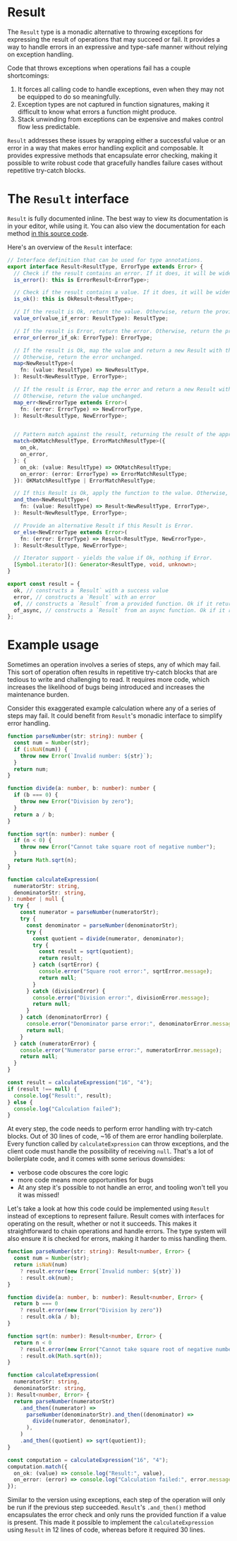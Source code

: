 # Result

The `Result` type is a monadic alternative to throwing exceptions for expressing the result of operations that may succeed or fail. It provides a way to handle errors in an expressive and type-safe manner without relying on exception handling.

Code that throws exceptions when operations fail has a couple shortcomings:

1. It forces all calling code to handle exceptions, even when they may not be equipped to do so meaningfully.
2. Exception types are not captured in function signatures, making it difficult to know what errors a function might produce.
3. Stack unwinding from exceptions can be expensive and makes control flow less predictable.

`Result` addresses these issues by wrapping either a successful value or an error in a way that makes error handling explicit and composable. It provides expressive methods that encapsulate error checking, making it possible to write robust code that gracefully handles failure cases without repetitive try-catch blocks.

# The `Result` interface

`Result` is fully documented inline. The best way to view its documentation is in your editor, while using it. You can also view the documentation for each method [in this source code](./result.ts).

Here's an overview of the `Result` interface:

```ts result.ts
// Interface definition that can be used for type annotations.
export interface Result<ResultType, ErrorType extends Error> {
  // Check if the result contains an error. If it does, it will be widened to include an `error` property.
  is_error(): this is ErrorResult<ErrorType>;

  // Check if the result contains a value. If it does, it will be widened to include a `value` property.
  is_ok(): this is OkResult<ResultType>;

  // If the result is Ok, return the value. Otherwise, return the provided default value.
  value_or(value_if_error: ResultType): ResultType;

  // If the result is Error, return the error. Otherwise, return the provided default error.
  error_or(error_if_ok: ErrorType): ErrorType;

  // If the result is Ok, map the value and return a new Result with the mapped value.
  // Otherwise, return the error unchanged.
  map<NewResultType>(
    fn: (value: ResultType) => NewResultType,
  ): Result<NewResultType, ErrorType>;

  // If the result is Error, map the error and return a new Result with the mapped error.
  // Otherwise, return the value unchanged.
  map_err<NewErrorType extends Error>(
    fn: (error: ErrorType) => NewErrorType,
  ): Result<ResultType, NewErrorType>;


  // Pattern match against the result, returning the result of the appropriate callback.
  match<OKMatchResultType, ErrorMatchResultType>({
    on_ok,
    on_error,
  }: {
    on_ok: (value: ResultType) => OKMatchResultType;
    on_error: (error: ErrorType) => ErrorMatchResultType;
  }): OKMatchResultType | ErrorMatchResultType;

  // If this Result is Ok, apply the function to the value. Otherwise, return the error unchanged.
  and_then<NewResultType>(
    fn: (value: ResultType) => Result<NewResultType, ErrorType>,
  ): Result<NewResultType, ErrorType>;

  // Provide an alternative Result if this Result is Error.
  or_else<NewErrorType extends Error>(
    fn: (error: ErrorType) => Result<ResultType, NewErrorType>,
  ): Result<ResultType, NewErrorType>;

  // Iterator support - yields the value if Ok, nothing if Error.
  [Symbol.iterator](): Generator<ResultType, void, unknown>;
}

export const result = {
  ok, // constructs a `Result` with a success value
  error, // constructs a `Result` with an error
  of, // constructs a `Result` from a provided function. Ok if it returns, Error if it throws.
  of_async, // constructs a `Result` from an async function. Ok if it resolves, Error if it rejects or throws
};
```

# Example usage

Sometimes an operation involves a series of steps, any of which may fail. This sort of operation often results in repetitive try-catch blocks that are tedious to write and challenging to read. It requires more code, which increases the likelihood of bugs being introduced and increases the maintenance burden.

Consider this exaggerated example calculation where any of a series of steps may fail. It could benefit from `Result`'s monadic interface to simplify error handling.

```ts
function parseNumber(str: string): number {
  const num = Number(str);
  if (isNaN(num)) {
    throw new Error(`Invalid number: ${str}`);
  }
  return num;
}

function divide(a: number, b: number): number {
  if (b === 0) {
    throw new Error("Division by zero");
  }
  return a / b;
}

function sqrt(n: number): number {
  if (n < 0) {
    throw new Error("Cannot take square root of negative number");
  }
  return Math.sqrt(n);
}

function calculateExpression(
  numeratorStr: string,
  denominatorStr: string,
): number | null {
  try {
    const numerator = parseNumber(numeratorStr);
    try {
      const denominator = parseNumber(denominatorStr);
      try {
        const quotient = divide(numerator, denominator);
        try {
          const result = sqrt(quotient);
          return result;
        } catch (sqrtError) {
          console.error("Square root error:", sqrtError.message);
          return null;
        }
      } catch (divisionError) {
        console.error("Division error:", divisionError.message);
        return null;
      }
    } catch (denominatorError) {
      console.error("Denominator parse error:", denominatorError.message);
      return null;
    }
  } catch (numeratorError) {
    console.error("Numerator parse error:", numeratorError.message);
    return null;
  }
}

const result = calculateExpression("16", "4");
if (result !== null) {
  console.log("Result:", result);
} else {
  console.log("Calculation failed");
}
```

At every step, the code needs to perform error handling with try-catch blocks. Out of 30 lines of code, ~16 of them are error handling boilerplate. Every function called by `calculateExpression` can throw exceptions, and the client code must handle the possibility of receiving `null`. That's a lot of boilerplate code, and it comes with some serious downsides:

- verbose code obscures the core logic
- more code means more opportunities for bugs
- At any step it's possible to not handle an error, and tooling won't tell you it was missed!

Let's take a look at how this code could be implemented using `Result` instead of exceptions to represent failure. Result comes with interfaces for operating on the result, whether or not it succeeds. This makes it straightforward to chain operations and handle errors. The type system will also ensure it is checked for errors, making it harder to miss handling them.

```ts
function parseNumber(str: string): Result<number, Error> {
  const num = Number(str);
  return isNaN(num)
    ? result.error(new Error(`Invalid number: ${str}`))
    : result.ok(num);
}

function divide(a: number, b: number): Result<number, Error> {
  return b === 0
    ? result.error(new Error("Division by zero"))
    : result.ok(a / b);
}

function sqrt(n: number): Result<number, Error> {
  return n < 0
    ? result.error(new Error("Cannot take square root of negative number"))
    : result.ok(Math.sqrt(n));
}

function calculateExpression(
  numeratorStr: string,
  denominatorStr: string,
): Result<number, Error> {
  return parseNumber(numeratorStr)
    .and_then((numerator) =>
      parseNumber(denominatorStr).and_then((denominator) =>
        divide(numerator, denominator),
      ),
    )
    .and_then((quotient) => sqrt(quotient));
}

const computation = calculateExpression("16", "4");
computation.match({
  on_ok: (value) => console.log("Result:", value),
  on_error: (error) => console.log("Calculation failed:", error.message),
});
```

Similar to the version using exceptions, each step of the operation will only be run if the previous step succeeded. `Result`'s `.and_then()` method encapsulates the error check and only runs the provided function if a value is present. This made it possible to implement the `calculateExpression` using `Result` in 12 lines of code, whereas before it required 30 lines.
